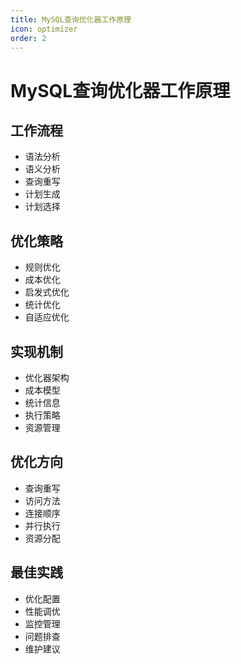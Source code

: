 ```yaml
---
title: MySQL查询优化器工作原理
icon: optimizer
order: 2
---
```


# MySQL查询优化器工作原理

## 工作流程
- 语法分析
- 语义分析
- 查询重写
- 计划生成
- 计划选择

## 优化策略
- 规则优化
- 成本优化
- 启发式优化
- 统计优化
- 自适应优化

## 实现机制
- 优化器架构
- 成本模型
- 统计信息
- 执行策略
- 资源管理

## 优化方向
- 查询重写
- 访问方法
- 连接顺序
- 并行执行
- 资源分配

## 最佳实践
- 优化配置
- 性能调优
- 监控管理
- 问题排查
- 维护建议
